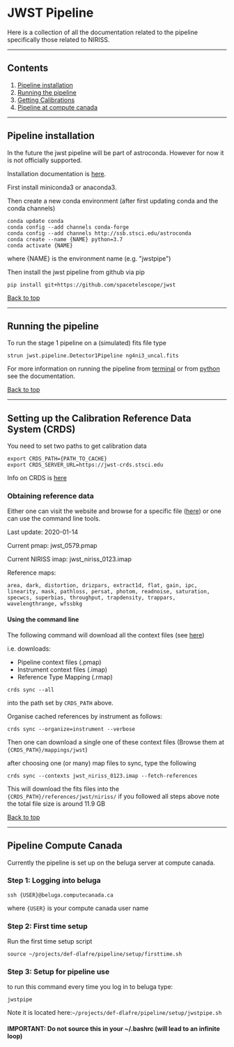 # JWST Pipeline


Here is a collection of all the documentation related to the pipeline
specifically those related to NIRISS.




---




## Contents

1. [Pipeline installation](#pipeline-installation)
2. [Running the pipeline](#running-the-pipeline)
3. [Getting Calibrations](#setting-up-the-calibration-reference-data-system-crds)
4. [Pipeline at compute canada](#pipeline-compute-canada)



---




## Pipeline installation

In the future the jwst pipeline will be part of astroconda. However for now it
is not officially supported.

Installation documentation is [here](https://github.com/spacetelescope/jwst).

First install miniconda3 or anaconda3.

Then create a new conda environment (after first updating conda and the conda channels)
```
conda update conda
conda config --add channels conda-forge
conda config --add channels http://ssb.stsci.edu/astroconda
conda create --name {NAME} python=3.7
conda activate {NAME}
```
where {NAME} is the environment name (e.g. "jwstpipe")

Then install the jwst pipeline from github via pip
```
pip install git+https://github.com/spacetelescope/jwst
```

[Back to top](#jwst-pipeline)





---





## Running the pipeline

To run the stage 1 pipeline on a (simulated) fits file type

```
strun jwst.pipeline.Detector1Pipeline ng4ni3_uncal.fits
```

For more information on running the pipeline from [terminal](https://jwst-pipeline.readthedocs.io/en/latest/jwst/introduction.html#running-from-the-command-line) or from [python](https://jwst-pipeline.readthedocs.io/en/latest/jwst/introduction.html#running-from-within-python) see the documentation.


[Back to top](#jwst-pipeline)





---





## Setting up the Calibration Reference Data System (CRDS)

You need to set two paths to get calibration data
```
export CRDS_PATH={PATH_TO_CACHE}
export CRDS_SERVER_URL=https://jwst-crds.stsci.edu
```

Info on CRDS is [here](https://jwst-crds.stsci.edu/)


### Obtaining reference data

Either one can visit the website and browse for a specific file ([here](https://jwst-crds.stsci.edu/))
or one can use the command line tools.

Last update: 2020-01-14

Current pmap:  jwst_0579.pmap

Current NIRISS imap: jwst_niriss_0123.imap

Reference maps:
```
area, dark, distortion, drizpars, extract1d, flat, gain, ipc, linearity, mask, pathloss, persat, photom, readnoise, saturation, specwcs, superbias, throughput, trapdensity, trappars, wavelengthrange, wfssbkg
```

#### Using the command line

The following command will download all the context files
(see [here](https://jwst-crds.stsci.edu/static/users_guide/overview.html#kinds-of-crds-files))

i.e. downloads:
- Pipeline context files (.pmap)
- Instrument context files (.imap)
- Reference Type Mapping (.rmap)

```
crds sync --all
```
into the path set by `CRDS_PATH` above.

Organise cached references by instrument as follows:
```
crds sync --organize=instrument --verbose
```


Then one can download a single one of these context files
(Browse them at `{CRDS_PATH}/mappings/jwst`)

after choosing one (or many) map files to sync, type the following
```
crds sync --contexts jwst_niriss_0123.imap --fetch-references
```
This will download the fits files into the `{CRDS_PATH}/references/jwst/niriss/` if you followed all steps above
note the total file size is around 11.9 GB

[Back to top](#jwst-pipeline)




---




## Pipeline Compute Canada

Currently the pipeline is set up on the beluga server at compute canada.

### Step 1: Logging into beluga

```
ssh {USER}@beluga.computecanada.ca
```
where `{USER}` is your compute canada user name

### Step 2: First time setup

Run the first time setup script
```
source ~/projects/def-dlafre/pipeline/setup/firsttime.sh
```

### Step 3: Setup for pipeline use

to run this command every time you log in to beluga type:
```
jwstpipe
```

Note it is located here:`~/projects/def-dlafre/pipeline/setup/jwstpipe.sh`

#### IMPORTANT: Do not source this in your ~/.bashrc (will lead to an infinite loop)

